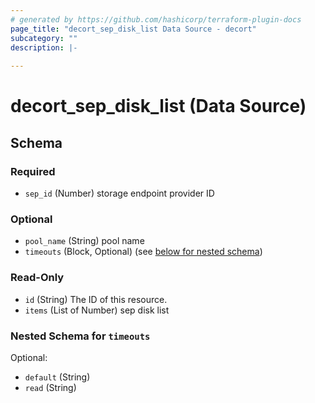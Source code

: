 ```yaml
---
# generated by https://github.com/hashicorp/terraform-plugin-docs
page_title: "decort_sep_disk_list Data Source - decort"
subcategory: ""
description: |-
  
---
```


# decort_sep_disk_list (Data Source)





<!-- schema generated by tfplugindocs -->
## Schema

### Required

- `sep_id` (Number) storage endpoint provider ID

### Optional

- `pool_name` (String) pool name
- `timeouts` (Block, Optional) (see [below for nested schema](#nestedblock--timeouts))

### Read-Only

- `id` (String) The ID of this resource.
- `items` (List of Number) sep disk list

<a id="nestedblock--timeouts"></a>
### Nested Schema for `timeouts`

Optional:

- `default` (String)
- `read` (String)


